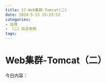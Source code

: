 ```yaml
---
title: 17-Web集群-Tomcat(二)
date: 2024-5-13 15:23:52
categories:
- 运维
- （二）综合架构
tags: 
---
```


# Web集群-Tomcat（二）

今日内容：







